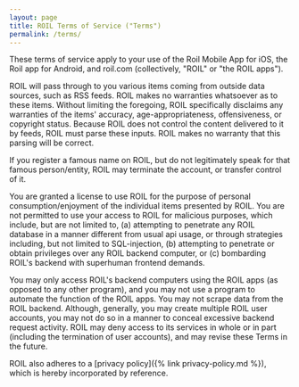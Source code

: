 ```yaml
---
layout: page
title: ROIL Terms of Service ("Terms")
permalink: /terms/
---
```


These terms of service apply to your use of the Roil Mobile App for iOS, the Roil app for Android, and roil.com (collectively, "ROIL" or "the ROIL apps").

ROIL will pass through to you various items coming from outside data sources, such as RSS feeds.  ROIL makes no warranties whatsoever as to these items.  Without limiting the foregoing, ROIL specifically disclaims any warranties of the items' accuracy, age-appropriateness, offensiveness, or copyright status.  Because ROIL does not control the content delivered to it by feeds, ROIL must parse these inputs.  ROIL makes no warranty that this parsing will be correct.

If you register a famous name on ROIL, but do not legitimately speak for that famous person/entity, ROIL may terminate the account, or transfer control of it.

You are granted a license to use ROIL for the purpose of personal consumption/enjoyment of the individual items presented by ROIL.  You are not permitted to use your access to ROIL for malicious purposes, which include, but are not limited to, (a) attempting to penetrate any ROIL database in a manner different from usual api usage, or through strategies including, but not limited to SQL-injection, (b) attempting to penetrate or obtain privileges over any ROIL backend computer, or (c) bombarding ROIL's backend with superhuman frontend demands.

You may only access ROIL's backend computers using the ROIL apps (as opposed to any other program), and you may not use a program to automate the function of the ROIL apps.  You may not scrape data from the ROIL backend.  Although, generally, you may create multiple ROIL user accounts, you may not do so in a manner to conceal excessive backend request activity.  ROIL may deny access to its services in whole or in part (including the termination of user accounts), and may revise these Terms in the future.

ROIL also adheres to a [privacy policy]({% link privacy-policy.md %}), which is hereby incorporated by reference.
